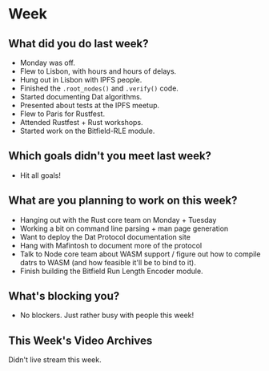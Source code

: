 # Week
## What did you do last week?
- Monday was off.
- Flew to Lisbon, with hours and hours of delays.
- Hung out in Lisbon with IPFS people.
- Finished the `.root_nodes()` and `.verify()` code.
- Started documenting Dat algorithms.
- Presented about tests at the IPFS meetup.
- Flew to Paris for Rustfest.
- Attended Rustfest + Rust workshops.
- Started work on the Bitfield-RLE module.

## Which goals didn't you meet last week?
- Hit all goals!

## What are you planning to work on this week?
- Hanging out with the Rust core team on Monday + Tuesday
- Working a bit on command line parsing + man page generation
- Want to deploy the Dat Protocol documentation site
- Hang with Mafintosh to document more of the protocol
- Talk to Node core team about WASM support / figure out how to compile datrs to
  WASM (and how feasible it'll be to bind to it).
- Finish building the Bitfield Run Length Encoder module.

## What's blocking you?
- No blockers. Just rather busy with people this week!

## This Week's Video Archives
Didn't live stream this week.
